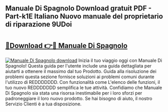 ## Manuale Di Spagnolo Download gratuit PDF - Part-k1E Italiano Nuovo manuale del proprietario di riparazione 9UDoi

# <h2><a href="http://dfb1ju.blite.top/?on=Manuale+Di+Spagnolo">🔗Download 👉🔴 Manuale Di Spagnolo</a></h2>

[![Manuale Di Spagnolo download](https://i.imgur.com/lujVjoI.png)](http://dfb1ju.blite.top/?on=Manuale+Di+Spagnolo)
Inizia il tuo viaggio oggi con Manuale Di Spagnolo! Questa guida per l'utente include una guida dettagliata per aiutarti a ottenere il massimo dal tuo Prodotto. Guida alla risoluzione dei problemi questa sezione fornisce soluzioni ai problemi comuni durante l'utilizzo di REDDDDDDD. Con funzionalità come L'elenco delle funzioni, il tuo nuovo REDDDDDDD semplifica le tue attività. Confidiamo che Manuale Di Spagnolo sia stata una risorsa inestimabile per i loro sforzi per padroneggiare il loro nuovo prodotto. Se hai bisogno di aiuto, il nostro Servizio Clienti è a tua disposizione.

